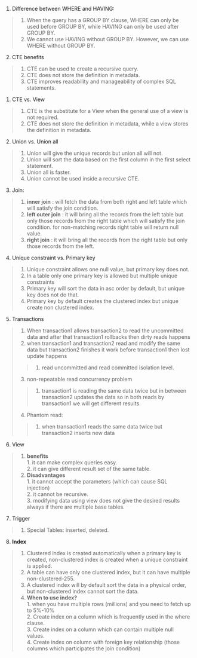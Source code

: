 1. Difference between WHERE and HAVING:
> 1. When the query has a GROUP BY clause, WHERE can only be used before GROUP BY, while HAVING can only be used after GROUP BY.
> 2. We cannot use HAVING without GROUP BY. However, we can use WHERE without GROUP BY.
2. CTE benefits
> 1. CTE can be used to create a recursive query.
> 2. CTE does not store the definition in metadata.
> 3. CTE improves readability and manageability of complex SQL statements.
1. CTE vs. View
 >  1. CTE is the substitute for a View when the general use of a view is not required.
>   2. CTE does not store the definition in metadata, while a view stores the definition in metadata.
2. Union vs. Union all
  > 1. Union will give the unique records but union all will not.
>   2. Union will sort the data based on the first column in the first select statement.
>   3. Union all is faster.
>   4. Union cannot be used inside a recursive CTE.
3. Join:
  > 1. **inner join** : will fetch the data from both right and left table which will satisfy the join condition.
>   2. **left outer join** : it will bring all the records from the left table but only those records from the right table which will satisfy the join condition. for non-matching records right table will return null value.
  > 3. **right join** : it will bring all the records from the right table but only those records from the left.
4. Unique constraint vs. Primary key
  > 1. Unique constraint allows one null value, but primary key does not.
>   2. In a table only one primary key is allowed but multiple unique constraints
>   3. Primary key will sort the data in asc order by default, but unique key does not do that.
>   4. Primary key by default creates the clustered index but unique create non clustered index.
5. Transactions
  > 1. When transaction1 allows transaction2 to read the uncommitted data and after that transaction1 rollbacks then dirty reads happens
>   2. when transaction1 and transaction2 read and modify the same data but transaction2 finishes it work before transaction1 then lost update happens
 >> 1. read uncommitted and read committed isolation level.
  > 3. non-repeatable read concurrency problem
  >> 1. transaction1 is reading the same data twice but in between transaction2 updates the data so in both reads by transaction1 we will get different results.
  > 4. Phantom read:
  >> 1. when transaction1 reads the same data twice but transaction2 inserts new data
6. View
  > 1. **benefits**
    <br>1. it can make complex queries easy.
    <br>2. it can give different result set of the same table.
  > 2. **Disadvantages**
    <br>1. it cannot accept the parameters (which can cause SQL injection)
    <br>2. it cannot be recursive.
    <br>3. modifying data using view does not give the desired results always if there are multiple base tables.
7. Trigger
  > 1. Special Tables: inserted, deleted.
8. **Index**
  > 1. Clustered index is created automatically when a primary key is created, non-clustered index is created when a unique constraint is applied.
  > 2. A table can have only one clustered index, but it can have multiple non-clustered-255.
  > 3. A clustered index will by default sort the data in a physical order, but non-clustered index cannot sort the data.
  > 4. **When to use index?**
    <br>1. when you have multiple rows (millions) and you need to fetch up to 5%-10%
    <br>2. Create index on a column which is frequently used in the where clause.
    <br>3. Create index on a column which can contain multiple null values.
    <br>4. Create index on column with foreign key relationship (those columns which participates the join condition)
